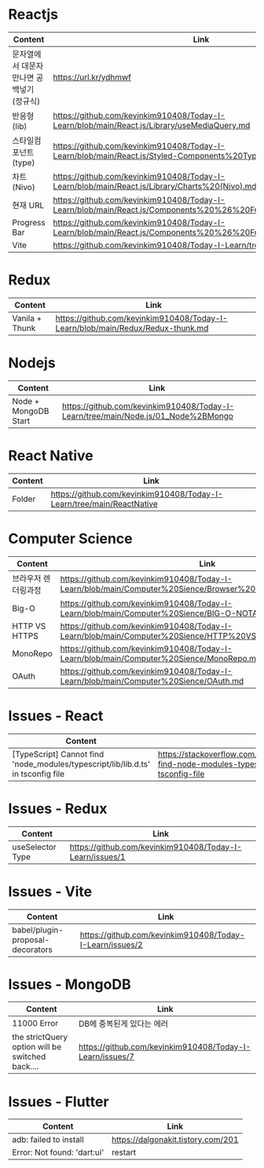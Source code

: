 # Reactjs
Content | Link |
--- | --- | 
문자열에서 대문자 만나면 공백넣기 (정규식) | https://url.kr/ydhmwf  | 
반응형(lib) | https://github.com/kevinkim910408/Today-I-Learn/blob/main/React.js/Library/useMediaQuery.md | 
스타일컴포넌트(type) | https://github.com/kevinkim910408/Today-I-Learn/blob/main/React.js/Styled-Components%20Type.md |
차트 (Nivo) | https://github.com/kevinkim910408/Today-I-Learn/blob/main/React.js/Library/Charts%20(Nivo).md |
현재 URL | https://github.com/kevinkim910408/Today-I-Learn/blob/main/React.js/Components%20%26%20Functions/Get%20URL.md |
Progress Bar | https://github.com/kevinkim910408/Today-I-Learn/blob/main/React.js/Components%20%26%20Functions/ProgressBar.md |
Vite | https://github.com/kevinkim910408/Today-I-Learn/tree/main/React.js/Vite |

# Redux
Content | Link |
--- | --- | 
Vanila + Thunk | https://github.com/kevinkim910408/Today-I-Learn/blob/main/Redux/Redux-thunk.md |

# Nodejs
Content | Link |
--- | --- | 
Node + MongoDB Start | https://github.com/kevinkim910408/Today-I-Learn/tree/main/Node.js/01_Node%2BMongo |

# React Native
Content | Link |
--- | --- | 
Folder | https://github.com/kevinkim910408/Today-I-Learn/tree/main/ReactNative |

# Computer Science
Content | Link |
--- | --- | 
브라우저 렌더링과정 | https://github.com/kevinkim910408/Today-I-Learn/blob/main/Computer%20Sience/Browser%20Rendering%20Pipeline.md |
Big-O | https://github.com/kevinkim910408/Today-I-Learn/blob/main/Computer%20Sience/BIG-O-NOTATION.md |
HTTP VS HTTPS | https://github.com/kevinkim910408/Today-I-Learn/blob/main/Computer%20Sience/HTTP%20VS%20HTTPS.md |
MonoRepo | https://github.com/kevinkim910408/Today-I-Learn/blob/main/Computer%20Sience/MonoRepo.md |
OAuth | https://github.com/kevinkim910408/Today-I-Learn/blob/main/Computer%20Sience/OAuth.md |

# Issues - React
Content | Link |
--- | --- | 
[TypeScript] Cannot find 'node_modules/typescript/lib/lib.d.ts' in tsconfig file | https://stackoverflow.com/questions/74760673/cannot-find-node-modules-typescript-lib-lib-d-ts-in-tsconfig-file |

# Issues - Redux
Content | Link |
--- | --- | 
useSelector Type | https://github.com/kevinkim910408/Today-I-Learn/issues/1 |

# Issues - Vite
Content | Link |
--- | --- | 
babel/plugin-proposal-decorators | https://github.com/kevinkim910408/Today-I-Learn/issues/2 |

# Issues - MongoDB
Content | Link |
--- | --- | 
11000 Error | DB에 중복된게 있다는 에러 |
the strictQuery option will be switched back.... | https://github.com/kevinkim910408/Today-I-Learn/issues/7 |

# Issues - Flutter
Content | Link |
--- | --- | 
adb: failed to install | https://dalgonakit.tistory.com/201 |
Error: Not found: 'dart:ui' | restart |

